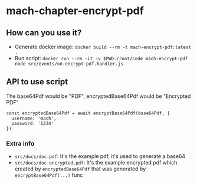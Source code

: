 # mach-chapter-encrypt-pdf

## How can you use it?

* Generate docker image: `docker build --rm -t mach-encrypt-pdf:latest .`
* Run script: `docker run --rm -it -v $PWD:/root/code mach-encrypt-pdf node src/events/on-encrypt-pdf.handler.js`

## API to use script
The base64Pdf would be "PDF", encryptedBase64Pdf would be "Encrypted PDF"
````
const encryptedBase64Pdf = await encryptBase64Pdf(base64Pdf, {
  username: 'mach',
  password: '1234'
})
````
### Extra info
* `src/docs/doc.pdf`: It's the example pdf, it's used to generate a base64
* `src/docs/doc-encrypted.pdf`: It's the example encrypted pdf which created by `encryptedBase64Pdf` that was generated by `encryptBase64Pdf(...)` func

